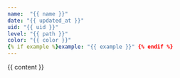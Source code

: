 ```yaml
---
name:  "{{ name }}"
date: "{{ updated_at }}"
uid: "{{ uid }}"
level: "{{ path }}"
color: "{{ color }}"
{% if example %}example: "{{ example }}" {% endif %}
---
```


{{ content }}
